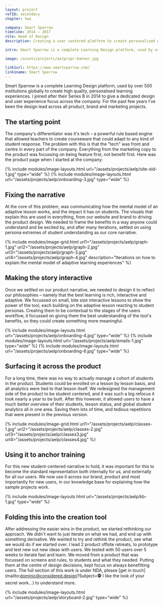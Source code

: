 ```yaml
---
layout: project
refID: secondary
chapter: two

company: Smart Sparrow
timeline: 2014 — 2017
role: Head of Design
description: Creating a user centered platform to create personalised online learning at scale

intro: Smart Sparrow is a complete Learning Design platform, used by over 500 institutions globally to create high quality, personalised learning experiences. I joined after their Series B in 2014 to give a dedicated design and user experience focus across the company. For the past few years I’ve been the design lead across all product, brand and marketing projects.

image: /assets/projects/aelp/spr-banner.jpg

link1url: https://www.smartsparrow.com/
link1name: Smart Sparrow
---
```


Smart Sparrow is a complete Learning Design platform, used by over 500 institutions globally to create high quality, personalised learning experiences. I joined after their Series B in 2014 to give a dedicated design and user experience focus across the company. For the past few years I’ve been the design lead across all product, brand and marketing projects.

## The starting point

The company's differentiator was it's tech – a powerful rule based engine that allowed teachers to create courseware that could adapt to any kind of student response. The problem with this is that the "tech" was front and centre in every part of the company. Everything from the marketing copy to the product was focussing on being feature first, not benefit first. Here was the product page when I started at the company:

{% include modules/image-layouts.html url="/assets/projects/aelp/site-old-1.jpg" type="wide" %}
{% include modules/image-layouts.html url="/assets/projects/aelp/onboarding-3.jpg" type="wide" %}

## Fixing the narrative

At the core of this problem, was communicating how the mental model of an adaptive lesson works, and the impact it has on students. The visuals that explain this are used in everything, from our website and brand to driving the product design. We needed to frame the benefits in a way anyone could understand and be excited by, and after many iterations, settled on using persona extremes of student understanding as our core narrative.

{% include modules/image-grid.html url1="/assets/projects/aelp/graph-1.jpg" url2="/assets/projects/aelp/graph-2.jpg" url3="/assets/projects/aelp/graph-3.jpg" url4="/assets/projects/aelp/graph-4.jpg" description="Iterations on how to explain the mental model of adaptive learning experiences" %}

## Making the story interactive

Once we settled on our product narrative, we needed to design it to reflect our philosophies – namely that the best learning is rich, interactive and adaptive. We focussed on small, bite size interactive lessons to show the power of the tool, each building on the adaptive lesson reacting to student personas. Creating them to be contextual to the stages of the users workflow, it focussed on giving them the best understanding of the tool's benefits, so they could create something more meaningful.

{% include modules/image-layouts.html url="/assets/projects/aelp/onboarding-4.jpg" type="wide" %}
{% include modules/image-layouts.html url="/assets/projects/aelp/emails-1.jpg" type="wide" %}
{% include modules/image-layouts.html url="/assets/projects/aelp/onboarding-6.jpg" type="wide" %}

## Surfacing it across the product

For a long time, there was no way to actually manage a cohort of students in the product. Students could be enrolled on a lesson by lesson basis, and all analytics were tied to that lesson itself. We redesigned the management side of the product to be student centered, and it was such a big refocus it took nearly a year to be built. After this however, it allowed users to have a much better overview of their students, lesson status, and global student analytics all in one area. Saving them lots of time, and tedious repetitions that were present in the previous version.

{% include modules/image-grid.html url1="/assets/projects/aelp/classes-1.jpg" url2="/assets/projects/aelp/classes-2.jpg" url3="/assets/projects/aelp/classes3.jpg" url4="/assets/projects/aelp/classes4.jpg" %}

## Using it to anchor training

For this new student-centered narrative to hold, it was important for this to become the standard representation both internally for us, and externally for all our users. We now use it across our brand, product and most importantly for new users, in our knowledge base for explaining how the sample projects work.

{% include modules/image-layouts.html url="/assets/projects/aelp/kb-1.jpg" type="wide" %}

## Folding this into the creation tool

After addressing the easier wins in the product, we started rethinking our approach. We didn't want to just iterate on what we had, and end up with something derivative. We wanted to try and rethink the product, see what we would do if we started over. I lead 2 product offsite retreats, to prototype and test new out new ideas with users. We tested with 50 users over 5 weeks to iterate fast and learn. We moved from a product that was focussed on screens and rules, to students and what they needed. Putting them at the centre of design decisions, kept focus on always benefitting users. The full section of this work is under NDA, please [get in touch](mailto:dominic@considered.design?Subject=🕵️ I like the look of your secret work...) to understand more.

{% include modules/image-layouts.html url="/assets/projects/aelp/storyboard-2.jpg" type="wide" %}

